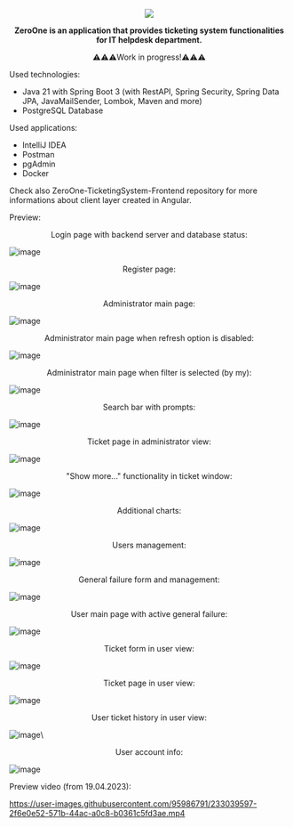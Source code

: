 <p align="center">
<img src="https://user-images.githubusercontent.com/95986791/225428948-b1a70c5b-f605-4b89-af0c-247d206ff284.png">
</p>

<p align="center"><b>ZeroOne is an application that provides ticketing system functionalities for IT helpdesk department.</b></p>
<p align="center">⚠️⚠️⚠️Work in progress!⚠️⚠️⚠️</b></p>

Used technologies:
- Java 21 with Spring Boot 3 (with RestAPI, Spring Security, Spring Data JPA, JavaMailSender, Lombok, Maven and more)
- PostgreSQL Database


Used applications:
- IntelliJ IDEA
- Postman
- pgAdmin
- Docker

Check also ZeroOne-TicketingSystem-Frontend repository for more informations about client layer created in Angular.

Preview:

<p align="center">Login page with backend server and database status:</b></p>

![image](https://github.com/Azure7896/ZeroOne-TicketingSystem-Frontend/assets/95986791/34c6a431-5844-4d0e-bb54-f7cff4ea2150)

<p align="center">Register page:</b></p>

![image](https://github.com/Azure7896/ZeroOne-TicketingSystem-Frontend/assets/95986791/9b4d2be1-6640-4d03-8212-08843db02ca1)
 
<p align="center">Administrator main page:</b></p>

![image](https://github.com/Azure7896/ZeroOne-TicketingSystem-Frontend/assets/95986791/89b3b8af-7353-478b-a84b-1c123434128f)

<p align="center">Administrator main page when refresh option is disabled:</b></p>

![image](https://github.com/Azure7896/ZeroOne-TicketingSystem-Frontend/assets/95986791/4e7a7bec-3fe4-455b-af6a-948abd2d1b4c)

<p align="center">Administrator main page when filter is selected (by my):</b></p>

![image](https://github.com/Azure7896/ZeroOne-TicketingSystem-Frontend/assets/95986791/ebc886ab-1b56-4f50-919b-f7d28b88ea05)

<p align="center">Search bar with prompts:</b></p>

![image](https://github.com/Azure7896/ZeroOne-TicketingSystem-Frontend/assets/95986791/cbc13a7b-5cad-4210-8cf3-2be7f8183ea0)

<p align="center">Ticket page in administrator view:</b></p>

![image](https://github.com/Azure7896/ZeroOne-TicketingSystem-Frontend/assets/95986791/ae279504-e05c-4547-9bbd-1a72c8c20cd6)

<p align="center">"Show more..." functionality in ticket window:</b></p>

![image](https://github.com/Azure7896/ZeroOne-TicketingSystem-Frontend/assets/95986791/c42e8093-3fa7-4cb7-b3f1-e85186526a58)

<p align="center">Additional charts:</b></p>

![image](https://github.com/Azure7896/ZeroOne-TicketingSystem-Frontend/assets/95986791/0ed9ac06-eb0c-44d3-9f3b-abc3eaf94a31)

<p align="center">Users management:</b></p>

![image](https://github.com/Azure7896/ZeroOne-TicketingSystem-Frontend/assets/95986791/ea797626-1cfa-49fe-be2a-b0bb820dff83)

<p align="center">General failure form and management:</b></p>

![image](https://github.com/Azure7896/ZeroOne-TicketingSystem-Frontend/assets/95986791/ad92e541-5eae-44bb-8b3e-a7485836ff03)

<p align="center">User main page with active general failure:</b></p>

![image](https://github.com/Azure7896/ZeroOne-TicketingSystem-Frontend/assets/95986791/36ecfea5-76d5-4bbc-bb93-4a9484d9396d)

<p align="center">Ticket form in user view:</b></p>

![image](https://github.com/Azure7896/ZeroOne-TicketingSystem-Frontend/assets/95986791/5056c3fc-6297-4b9c-b17a-940e995fd926)

<p align="center">Ticket page in user view:</b></p>

![image](https://github.com/Azure7896/ZeroOne-TicketingSystem-Frontend/assets/95986791/de3656d7-707a-4d88-b40d-dec5de34f6a6)

<p align="center">User ticket history in user view:</b></p>

![image](https://github.com/Azure7896/ZeroOne-TicketingSystem-Frontend/assets/95986791/07841676-c767-4eb0-bd4c-22dcefb6a981)\

<p align="center">User account info:</b></p>

![image](https://github.com/Azure7896/ZeroOne-TicketingSystem-Frontend/assets/95986791/b3908cb3-19dd-497a-9007-3b8e18e4c634)

Preview video (from 19.04.2023): 

https://user-images.githubusercontent.com/95986791/233039597-2f6e0e52-571b-44ac-a0c8-b0361c5fd3ae.mp4


